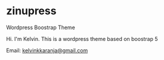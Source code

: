 # zinupress
Wordpress Boostrap Theme 

Hi. I'm Kelvin. This is a wordpress theme based on boostrap 5

Email: kelvinkkaranja@gmail.com
